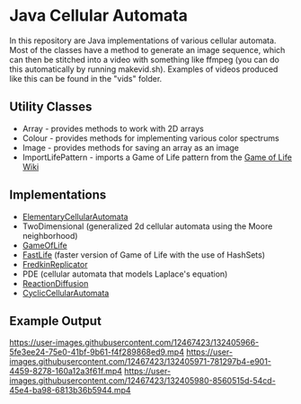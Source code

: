 # Java Cellular Automata

In this repository are Java implementations of various cellular automata. Most of the classes have a method to generate an image sequence, which can then be stitched into a video with something like ffmpeg (you can do this automatically by running makevid.sh). Examples of videos produced like this can be found in the "vids" folder.
## Utility Classes
* Array - provides methods to work with 2D arrays
* Colour - provides methods for implementing various color spectrums
* Image - provides methods for saving an array as an image
* ImportLifePattern - imports a Game of Life pattern from the [Game of Life Wiki](http://www.conwaylife.com/wiki/Main_Page)
## Implementations
* [ElementaryCellularAutomata](https://mathworld.wolfram.com/ElementaryCellularAutomaton.html)
* TwoDimensional (generalized 2d cellular automata using the Moore neighborhood)
* [GameOfLife](https://en.wikipedia.org/wiki/Conway%27s_Game_of_Life)
* [FastLife](https://github.com/norvig/pytudes/blob/master/ipynb/Life.ipynb) (faster version of Game of Life with the use of HashSets)
* [FredkinReplicator](https://www.youtube.com/watch?v=_UtCli1SgjI)
* PDE (cellular automata that models Laplace's equation)
* [ReactionDiffusion](https://thecodingtrain.com/CodingChallenges/013-reactiondiffusion-p5.html)
* [CyclicCellularAutomata](https://softologyblog.wordpress.com/2013/08/29/cyclic-cellular-automata/)
## Example Output
https://user-images.githubusercontent.com/12467423/132405966-5fe3ee24-75e0-41bf-9b61-f4f289868ed9.mp4
https://user-images.githubusercontent.com/12467423/132405971-781297b4-e901-4459-8278-160a12a3f61f.mp4
https://user-images.githubusercontent.com/12467423/132405980-8560515d-54cd-45e4-ba98-6813b36b5944.mp4
